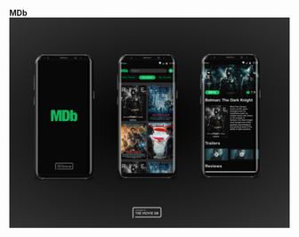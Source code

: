  **MDb**
![](https://raw.githubusercontent.com/oantajames/mdb-android-application/development/art/mdb_mockup.jpg)